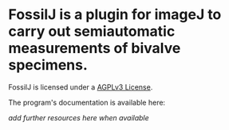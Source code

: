 # FossilJ is a plugin for imageJ to carry out semiautomatic measurements of bivalve specimens. 

FossilJ is licensed under a [AGPLv3 License](https://tldrlegal.com/license/gnu-affero-general-public-license-v3-(agpl-3.0)#summary).

The program's documentation is available here:

*add further resources here when available*
